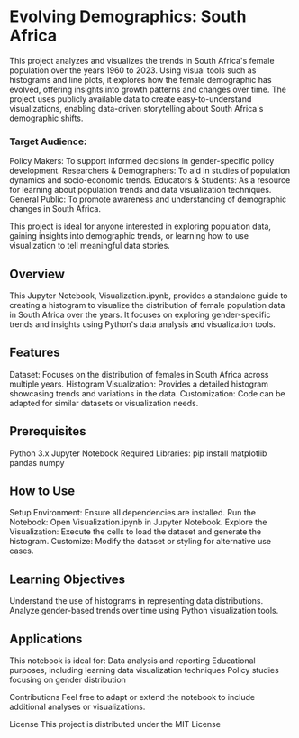 # Evolving Demographics: South Africa
This project analyzes and visualizes the trends in South Africa's female population over the years 1960 to 2023. Using visual tools such as histograms and line plots, it explores how the female demographic has evolved, offering insights into growth patterns and changes over time. The project uses publicly available data to create easy-to-understand visualizations, enabling data-driven storytelling about South Africa's demographic shifts.

### Target Audience:
Policy Makers: To support informed decisions in gender-specific policy development.
Researchers & Demographers: To aid in studies of population dynamics and socio-economic trends.
Educators & Students: As a resource for learning about population trends and data visualization techniques.
General Public: To promote awareness and understanding of demographic changes in South Africa.

This project is ideal for anyone interested in exploring population data, gaining insights into demographic trends, or learning how to use visualization to tell meaningful data stories.

## Overview
This Jupyter Notebook, Visualization.ipynb, provides a standalone guide to creating a histogram to visualize the distribution of female population data in South Africa over the years. It focuses on exploring gender-specific trends and insights using Python's data analysis and visualization tools.

## Features
Dataset: Focuses on the distribution of females in South Africa across multiple years.
Histogram Visualization: Provides a detailed histogram showcasing trends and variations in the data.
Customization: Code can be adapted for similar datasets or visualization needs.

## Prerequisites
Python 3.x
Jupyter Notebook
Required Libraries:
pip install matplotlib pandas numpy

## How to Use
Setup Environment: Ensure all dependencies are installed.
Run the Notebook: Open Visualization.ipynb in Jupyter Notebook.
Explore the Visualization: Execute the cells to load the dataset and generate the histogram.
Customize: Modify the dataset or styling for alternative use cases.

## Learning Objectives
Understand the use of histograms in representing data distributions.
Analyze gender-based trends over time using Python visualization tools.

## Applications
This notebook is ideal for:
Data analysis and reporting
Educational purposes, including learning data visualization techniques
Policy studies focusing on gender distribution

Contributions
Feel free to adapt or extend the notebook to include additional analyses or visualizations.

License
This project is distributed under the MIT License
